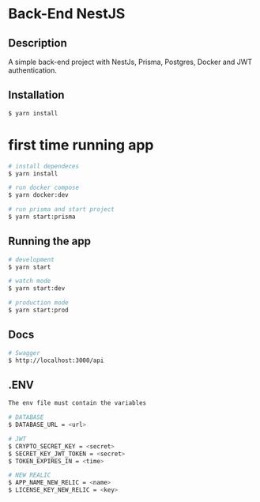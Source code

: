 
# Back-End NestJS

## Description

A simple back-end project with NestJs, Prisma, Postgres, Docker and JWT authentication.

## Installation

```bash
$ yarn install
```
# first time running app
```bash
# install dependeces
$ yarn install

# run docker compose
$ yarn docker:dev

# run prisma and start project
$ yarn start:prisma
```

## Running the app
```bash
# development
$ yarn start

# watch mode
$ yarn start:dev

# production mode
$ yarn start:prod
```

## Docs
```bash
# Swagger
$ http://localhost:3000/api

```

## .ENV
```bash
The env file must contain the variables

# DATABASE
$ DATABASE_URL = <url>

# JWT
$ CRYPTO_SECRET_KEY = <secret>
$ SECRET_KEY_JWT_TOKEN = <secret>
$ TOKEN_EXPIRES_IN = <time>

# NEW REALIC
$ APP_NAME_NEW_RELIC = <name>
$ LICENSE_KEY_NEW_RELIC = <key>

```

